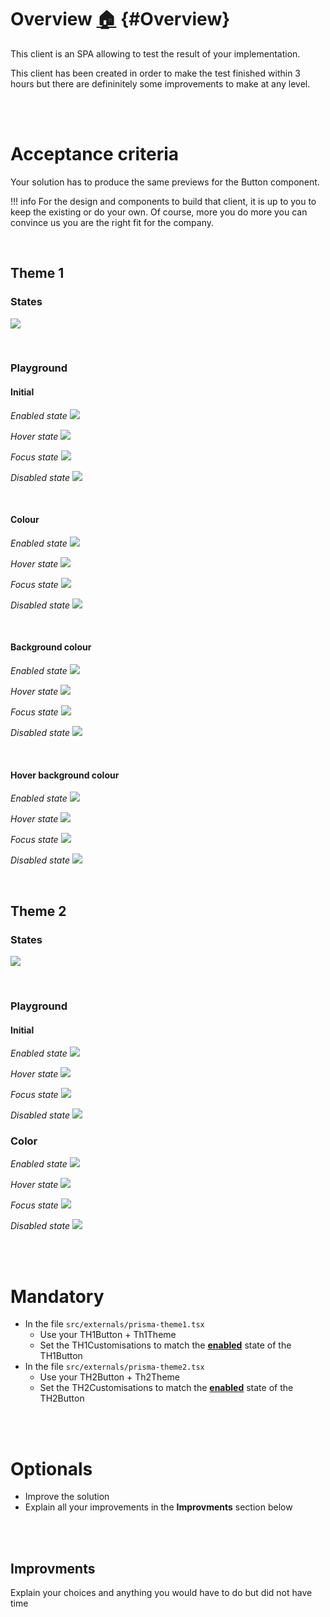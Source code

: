 # Overview [:house:](../../README.md#Challenge) {#Overview}

This client is an SPA allowing to test the result of your implementation.

This client has been created in order to make the test finished within 3 hours but there are defininitely some improvements to make at any level.

<br /><br />

# Acceptance criteria

Your solution has to produce the same previews for the Button component. 

!!! info For the design and components to build that client, it is up to you to keep the existing or do your own. Of course, more you do more you can convince us you are the right fit for the company.

<br />

## Theme 1

### States

![](https://paper-attachments.dropbox.com/s_9B88CA148BFA7516A81DCB4A636D5A2B0DC716BA2BE32DF25B4D3FD6A4A318BB_1635339820448_image.png)

<br />

### Playground
#### Initial

*Enabled state*
![](https://paper-attachments.dropbox.com/s_9B88CA148BFA7516A81DCB4A636D5A2B0DC716BA2BE32DF25B4D3FD6A4A318BB_1635343222955_image.png)

*Hover state*
![](https://paper-attachments.dropbox.com/s_9B88CA148BFA7516A81DCB4A636D5A2B0DC716BA2BE32DF25B4D3FD6A4A318BB_1635343235839_image.png)

*Focus state*
![](https://paper-attachments.dropbox.com/s_9B88CA148BFA7516A81DCB4A636D5A2B0DC716BA2BE32DF25B4D3FD6A4A318BB_1635343245176_image.png)

*Disabled state*
![](https://paper-attachments.dropbox.com/s_9B88CA148BFA7516A81DCB4A636D5A2B0DC716BA2BE32DF25B4D3FD6A4A318BB_1635343255767_image.png)

<br />

#### Colour

*Enabled state*
![](https://paper-attachments.dropbox.com/s_9B88CA148BFA7516A81DCB4A636D5A2B0DC716BA2BE32DF25B4D3FD6A4A318BB_1635341233462_image.png)

*Hover state*
![](https://paper-attachments.dropbox.com/s_9B88CA148BFA7516A81DCB4A636D5A2B0DC716BA2BE32DF25B4D3FD6A4A318BB_1635341244429_image.png) 

*Focus state*
![](https://paper-attachments.dropbox.com/s_9B88CA148BFA7516A81DCB4A636D5A2B0DC716BA2BE32DF25B4D3FD6A4A318BB_1635341255598_image.png)

*Disabled state*
![](https://paper-attachments.dropbox.com/s_9B88CA148BFA7516A81DCB4A636D5A2B0DC716BA2BE32DF25B4D3FD6A4A318BB_1635341264660_image.png) 

<br />

#### Background colour

*Enabled state*
![](https://paper-attachments.dropbox.com/s_9B88CA148BFA7516A81DCB4A636D5A2B0DC716BA2BE32DF25B4D3FD6A4A318BB_1635342657368_image.png)

*Hover state*
![](https://paper-attachments.dropbox.com/s_9B88CA148BFA7516A81DCB4A636D5A2B0DC716BA2BE32DF25B4D3FD6A4A318BB_1635342670814_image.png)

*Focus state*
![](https://paper-attachments.dropbox.com/s_9B88CA148BFA7516A81DCB4A636D5A2B0DC716BA2BE32DF25B4D3FD6A4A318BB_1635342685166_image.png)

*Disabled state*
![](https://paper-attachments.dropbox.com/s_9B88CA148BFA7516A81DCB4A636D5A2B0DC716BA2BE32DF25B4D3FD6A4A318BB_1635342699376_image.png)

<br />

#### Hover background colour

*Enabled state*
![](https://paper-attachments.dropbox.com/s_9B88CA148BFA7516A81DCB4A636D5A2B0DC716BA2BE32DF25B4D3FD6A4A318BB_1635342721289_image.png)

*Hover state*
![](https://paper-attachments.dropbox.com/s_9B88CA148BFA7516A81DCB4A636D5A2B0DC716BA2BE32DF25B4D3FD6A4A318BB_1635342735941_image.png)

*Focus state*
![](https://paper-attachments.dropbox.com/s_9B88CA148BFA7516A81DCB4A636D5A2B0DC716BA2BE32DF25B4D3FD6A4A318BB_1635342746487_image.png)

*Disabled state*
![](https://paper-attachments.dropbox.com/s_9B88CA148BFA7516A81DCB4A636D5A2B0DC716BA2BE32DF25B4D3FD6A4A318BB_1635342755838_image.png)


<br />

## Theme 2

### States

![](https://paper-attachments.dropbox.com/s_9B88CA148BFA7516A81DCB4A636D5A2B0DC716BA2BE32DF25B4D3FD6A4A318BB_1635340098513_image.png)

<br />

### Playground
#### Initial

*Enabled state*
![](https://paper-attachments.dropbox.com/s_9B88CA148BFA7516A81DCB4A636D5A2B0DC716BA2BE32DF25B4D3FD6A4A318BB_1635342899997_image.png)

*Hover state*
![](https://paper-attachments.dropbox.com/s_9B88CA148BFA7516A81DCB4A636D5A2B0DC716BA2BE32DF25B4D3FD6A4A318BB_1635342911965_image.png)

*Focus state*
![](https://paper-attachments.dropbox.com/s_9B88CA148BFA7516A81DCB4A636D5A2B0DC716BA2BE32DF25B4D3FD6A4A318BB_1635342924095_image.png)

*Disabled state*
![](https://paper-attachments.dropbox.com/s_9B88CA148BFA7516A81DCB4A636D5A2B0DC716BA2BE32DF25B4D3FD6A4A318BB_1635342934302_image.png)


### Color

*Enabled state*
![](https://paper-attachments.dropbox.com/s_9B88CA148BFA7516A81DCB4A636D5A2B0DC716BA2BE32DF25B4D3FD6A4A318BB_1635343017974_image.png)

*Hover state*
![](https://paper-attachments.dropbox.com/s_9B88CA148BFA7516A81DCB4A636D5A2B0DC716BA2BE32DF25B4D3FD6A4A318BB_1635343029785_image.png)

*Focus state*
![](https://paper-attachments.dropbox.com/s_9B88CA148BFA7516A81DCB4A636D5A2B0DC716BA2BE32DF25B4D3FD6A4A318BB_1635343039202_image.png)

*Disabled state*
![](https://paper-attachments.dropbox.com/s_9B88CA148BFA7516A81DCB4A636D5A2B0DC716BA2BE32DF25B4D3FD6A4A318BB_1635343047371_image.png)


<br /><br />

# Mandatory

- In the file `src/externals/prisma-theme1.tsx`
  - Use your TH1Button + Th1Theme
  - Set the TH1Customisations to match the [**enabled**](../../README.md#States) state of the TH1Button
- In the file `src/externals/prisma-theme2.tsx`
  - Use your TH2Button + Th2Theme
  - Set the TH2Customisations to match the [**enabled**](../../README.md#States)  state of the TH2Button

<br /><br />

# Optionals

- Improve the solution
- Explain all your improvements in the **Improvments** section below

<br /><br />

## Improvments

Explain your choices and anything you would have to do but did not have time
